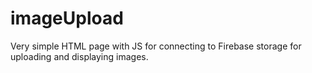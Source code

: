 # imageUpload
Very simple HTML page with JS for connecting to Firebase storage for uploading and displaying images.
